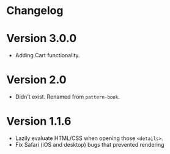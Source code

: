 # Changelog

# Version 3.0.0

* Adding Cart functionality.

# Version 2.0

* Didn't exist. Renamed from `pattern-book`.

# Version 1.1.6

* Lazily evaluate HTML/CSS when opening those `<details>`.
* Fix Safari (iOS and desktop) bugs that prevented rendering
